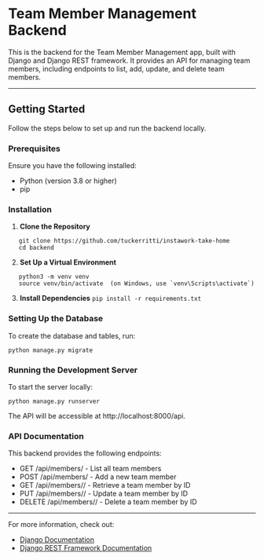 # Team Member Management Backend

This is the backend for the Team Member Management app, built with Django and Django REST framework. It provides an API for managing team members, including endpoints to list, add, update, and delete team members.

---

## Getting Started

Follow the steps below to set up and run the backend locally.

### Prerequisites

Ensure you have the following installed:

- Python (version 3.8 or higher)
- pip

### Installation

1. **Clone the Repository**
```
   git clone https://github.com/tuckerritti/instawork-take-home
   cd backend
```
2. **Set Up a Virtual Environment**
```
   python3 -m venv venv  
   source venv/bin/activate  (on Windows, use `venv\Scripts\activate`)
```
3. **Install Dependencies**
`pip install -r requirements.txt`

### Setting Up the Database

To create the database and tables, run:

`python manage.py migrate`

### Running the Development Server

To start the server locally:

`python manage.py runserver`

The API will be accessible at http://localhost:8000/api.

### API Documentation

This backend provides the following endpoints:

- GET /api/members/ - List all team members
- POST /api/members/ - Add a new team member
- GET /api/members/<id>/ - Retrieve a team member by ID
- PUT /api/members/<id>/ - Update a team member by ID
- DELETE /api/members/<id>/ - Delete a team member by ID

---

For more information, check out:

- [Django Documentation](https://docs.djangoproject.com/en/stable/)
- [Django REST Framework Documentation](https://www.django-rest-framework.org/)
